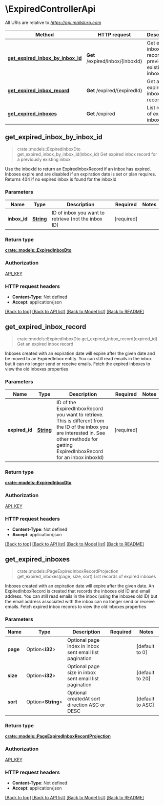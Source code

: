 # \ExpiredControllerApi

All URIs are relative to *https://api.mailslurp.com*

Method | HTTP request | Description
------------- | ------------- | -------------
[**get_expired_inbox_by_inbox_id**](ExpiredControllerApi.md#get_expired_inbox_by_inbox_id) | **Get** /expired/inbox/{inboxId} | Get expired inbox record for a previously existing inbox
[**get_expired_inbox_record**](ExpiredControllerApi.md#get_expired_inbox_record) | **Get** /expired/{expiredId} | Get an expired inbox record
[**get_expired_inboxes**](ExpiredControllerApi.md#get_expired_inboxes) | **Get** /expired | List records of expired inboxes



## get_expired_inbox_by_inbox_id

> crate::models::ExpiredInboxDto get_expired_inbox_by_inbox_id(inbox_id)
Get expired inbox record for a previously existing inbox

Use the inboxId to return an ExpiredInboxRecord if an inbox has expired. Inboxes expire and are disabled if an expiration date is set or plan requires. Returns 404 if no expired inbox is found for the inboxId

### Parameters


Name | Type | Description  | Required | Notes
------------- | ------------- | ------------- | ------------- | -------------
**inbox_id** | [**String**](.md) | ID of inbox you want to retrieve (not the inbox ID) | [required] |

### Return type

[**crate::models::ExpiredInboxDto**](ExpiredInboxDto.md)

### Authorization

[API_KEY](../README.md#API_KEY)

### HTTP request headers

- **Content-Type**: Not defined
- **Accept**: application/json

[[Back to top]](#) [[Back to API list]](../README.md#documentation-for-api-endpoints) [[Back to Model list]](../README.md#documentation-for-models) [[Back to README]](../README.md)


## get_expired_inbox_record

> crate::models::ExpiredInboxDto get_expired_inbox_record(expired_id)
Get an expired inbox record

Inboxes created with an expiration date will expire after the given date and be moved to an ExpiredInbox entity. You can still read emails in the inbox but it can no longer send or receive emails. Fetch the expired inboxes to view the old inboxes properties

### Parameters


Name | Type | Description  | Required | Notes
------------- | ------------- | ------------- | ------------- | -------------
**expired_id** | [**String**](.md) | ID of the ExpiredInboxRecord you want to retrieve. This is different from the ID of the inbox you are interested in. See other methods for getting ExpiredInboxRecord for an inbox inboxId) | [required] |

### Return type

[**crate::models::ExpiredInboxDto**](ExpiredInboxDto.md)

### Authorization

[API_KEY](../README.md#API_KEY)

### HTTP request headers

- **Content-Type**: Not defined
- **Accept**: application/json

[[Back to top]](#) [[Back to API list]](../README.md#documentation-for-api-endpoints) [[Back to Model list]](../README.md#documentation-for-models) [[Back to README]](../README.md)


## get_expired_inboxes

> crate::models::PageExpiredInboxRecordProjection get_expired_inboxes(page, size, sort)
List records of expired inboxes

Inboxes created with an expiration date will expire after the given date. An ExpiredInboxRecord is created that records the inboxes old ID and email address. You can still read emails in the inbox (using the inboxes old ID) but the email address associated with the inbox can no longer send or receive emails. Fetch expired inbox records to view the old inboxes properties

### Parameters


Name | Type | Description  | Required | Notes
------------- | ------------- | ------------- | ------------- | -------------
**page** | Option<**i32**> | Optional page index in inbox sent email list pagination |  |[default to 0]
**size** | Option<**i32**> | Optional page size in inbox sent email list pagination |  |[default to 20]
**sort** | Option<**String**> | Optional createdAt sort direction ASC or DESC |  |[default to ASC]

### Return type

[**crate::models::PageExpiredInboxRecordProjection**](PageExpiredInboxRecordProjection.md)

### Authorization

[API_KEY](../README.md#API_KEY)

### HTTP request headers

- **Content-Type**: Not defined
- **Accept**: application/json

[[Back to top]](#) [[Back to API list]](../README.md#documentation-for-api-endpoints) [[Back to Model list]](../README.md#documentation-for-models) [[Back to README]](../README.md)


